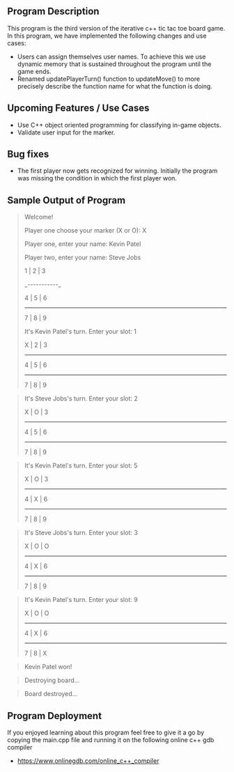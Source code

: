 ## Program Description 

This program is the third version of the iterative c++ tic tac toe board game. 
In this program, we have implemented the following changes and use cases: 

* Users can assign themselves user names. To achieve this we use dynamic memory that is 
sustained throughout the program until the game ends. 
* Renamed updatePlayerTurn() function to updateMove() to more precisely describe the function 
name for what the function is doing. 

## Upcoming Features / Use Cases 
* Use C++ object oriented programming for classifying in-game objects. 
* Validate user input for the marker. 

## Bug fixes
* The first player now gets recognized for winning. Initially the program was missing the 
condition in which the first player won. 

## Sample Output of Program

> Welcome! 
> 
> Player one choose your marker (X or O): X
> 
> Player one, enter your name: Kevin Patel
> 
> Player two, enter your name: Steve Jobs
> 
>  1 | 2 | 3
>  
> \_-----------\_
> 
>  4 | 5 | 6
>  
> -----------
>  7 | 8 | 9
>  
> It's Kevin Patel's turn. Enter your slot: 1
> 
>  X | 2 | 3
>  
> -----------
> 
>  4 | 5 | 6
>  
> -----------
> 
>  7 | 8 | 9
>  

> It's Steve Jobs's turn. Enter your slot: 2
> 
> X | O | 3
> 
> -----------
> 
>  4 | 5 | 6
>  
> -----------
> 
>  7 | 8 | 9
>  

> It's Kevin Patel's turn. Enter your slot: 5
> 
>  X | O | 3
>  
> -----------
> 
>  4 | X | 6
>  
> -----------
> 
>  7 | 8 | 9
>  

> It's Steve Jobs's turn. Enter your slot: 3
> 
>  X | O | O
>  
> -----------
> 
>  4 | X | 6
>  
> -----------
> 
>  7 | 8 | 9

> It's Kevin Patel's turn. Enter your slot: 9
> 
>  X | O | O
>  
> -----------
> 
>  4 | X | 6
>  
> -----------
> 
>  7 | 8 | X
>  


>  Kevin Patel won! 
>  

> Destroying board...
> 

> Board destroyed...

## Program Deployment 
If you enjoyed learning about this program feel free to give it a go 
by copying the main.cpp file and running it on the following online c++ gdb compiler
* https://www.onlinegdb.com/online_c++_compiler

   

